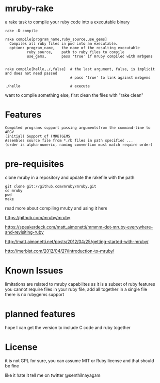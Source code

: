 mruby-rake
==========

a rake task to complie your ruby code into a executable binary


    rake -D compile

    rake compile[program_name,ruby_source,use_gems]
      Compiles all ruby files in pwd into an executable.
      option: program_name,   the name of the resulting executable
              ruby_source,    path to ruby files to compile
    	      use_gems,       pass 'true' if mruby compiled with mrbgems


    rake compile[hello,./,false]  # the last argument, false, is implicit and does not need passed
                                  # pass 'true' to link against mrbgems

    ./hello                       # execute


want to compile something else, first clean the files with "rake clean"


Features 
===============
    Compiled programs support passing argumentsfrom the command-line to ARGV
    (initial) Support of (MRB)GEMS
    Assembles source file from *.rb files in path specified ...
    (order is alpha-numeric, naming convention must match require order)


pre-requisites
===============


clone mruby in a repository and update the rakefile with the path

    git clone git://github.com/mruby/mruby.git
    cd mruby
    pwd
    make

read more about compiling mruby and using it here

https://github.com/mruby/mruby

https://speakerdeck.com/matt_aimonetti/mmmm-dot-mruby-everywhere-and-revisiting-ruby

http://matt.aimonetti.net/posts/2012/04/25/getting-started-with-mruby/

http://merbist.com/2012/04/27/introduction-to-mruby/



Known Issues
============

limitations are related to mruby capabilites as it is a subset of ruby features
you cannot require files in your ruby file, add all together in a single file
there is no rubygems support



planned features
================

hope I can get the version to include C code and ruby together


License
========

it is not GPL for sure, you can assume MIT or Ruby license and that should be fine


like it hate it tell me on twitter @senthilnayagam

